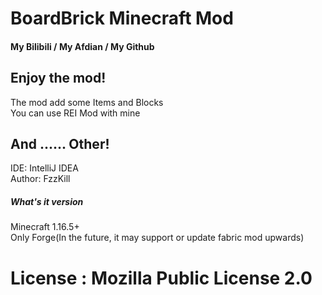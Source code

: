 BoardBrick Minecraft Mod
========================

#### <a harf="https://space.bilibili.com/626855532">My Bilibili</a> / <a harf="https://afdian.net/@IMFZZZZZZZZZZZZZZZZ">My Afdian</a> / <a harf="https://github.com/fzzkill">My Github</a>

Enjoy the mod!
--------------

The mod add some Items and Blocks \
You can use REI Mod with mine

## And ...... Other!

IDE: IntelliJ IDEA \
Author: FzzKill

##### What's it version

Minecraft 1.16.5+ \
Only Forge(In the future, it may support or update fabric mod upwards)

# License : Mozilla Public License 2.0
